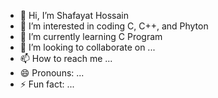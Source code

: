 - 👋 Hi, I’m Shafayat Hossain
- 👀 I’m interested in  coding C, C++, and Phyton
- 🌱 I’m currently learning C Program
- 💞️ I’m looking to collaborate on ...
- 📫 How to reach me ...
- 😄 Pronouns: ...
- ⚡ Fun fact: ...

<!---
shafayat58/shafayat58 is a ✨ special ✨ repository because its `README.md` (this file) appears on your GitHub profile.
You can click the Preview link to take a look at your changes.
--->
